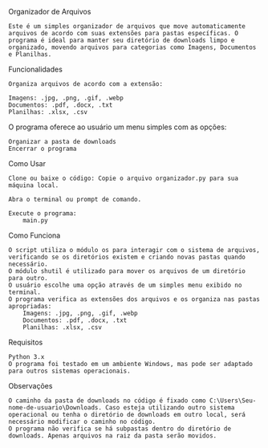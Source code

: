 Organizador de Arquivos

	Este é um simples organizador de arquivos que move automaticamente arquivos de acordo com suas extensões para pastas específicas. O programa é ideal para manter seu diretório de downloads limpo e organizado, movendo arquivos para categorias como Imagens, Documentos e Planilhas.

Funcionalidades

	Organiza arquivos de acordo com a extensão:
 
	Imagens: .jpg, .png, .gif, .webp
	Documentos: .pdf, .docx, .txt
	Planilhas: .xlsx, .csv
 
O programa oferece ao usuário um menu simples com as opções:

	Organizar a pasta de downloads
	Encerrar o programa
 
Como Usar

	Clone ou baixe o código: Copie o arquivo organizador.py para sua máquina local.

	Abra o terminal ou prompt de comando.

	Execute o programa:
 		main.py
	 
Como Funciona

	O script utiliza o módulo os para interagir com o sistema de arquivos, verificando se os diretórios existem e criando novas pastas quando necessário.
	O módulo shutil é utilizado para mover os arquivos de um diretório para outro.
	O usuário escolhe uma opção através de um simples menu exibido no terminal.
	O programa verifica as extensões dos arquivos e os organiza nas pastas apropriadas:
		Imagens: .jpg, .png, .gif, .webp
		Documentos: .pdf, .docx, .txt
		Planilhas: .xlsx, .csv

Requisitos

	Python 3.x
	O programa foi testado em um ambiente Windows, mas pode ser adaptado para outros sistemas operacionais.

 Observações
 
	O caminho da pasta de downloads no código é fixado como C:\Users\Seu-nome-de-usuario\Downloads. Caso esteja utilizando outro sistema operacional ou tenha o diretório de downloads em outro local, será necessário modificar o caminho no código.
	O programa não verifica se há subpastas dentro do diretório de downloads. Apenas arquivos na raiz da pasta serão movidos.
